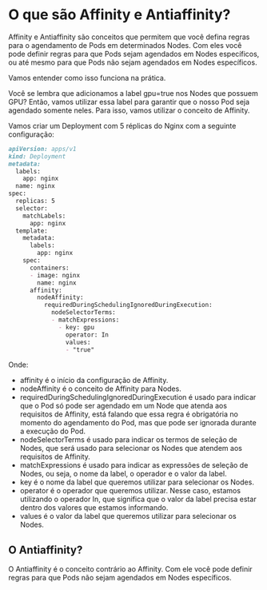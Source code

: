 # O que são Affinity e Antiaffinity?

Affinity e Antiaffinity são conceitos que permitem que você defina regras para o agendamento de Pods em determinados Nodes. Com eles você pode definir regras para que Pods sejam agendados em Nodes específicos, ou até mesmo para que Pods não sejam agendados em Nodes específicos.

Vamos entender como isso funciona na prática.

Você se lembra que adicionamos a label gpu=true nos Nodes que possuem GPU? Então, vamos utilizar essa label para garantir que o nosso Pod seja agendado somente neles. Para isso, vamos utilizar o conceito de Affinity.

Vamos criar um Deployment com 5 réplicas do Nginx com a seguinte configuração:

```md
apiVersion: apps/v1
kind: Deployment
metadata:
  labels:
    app: nginx
  name: nginx
spec:
  replicas: 5
  selector:
    matchLabels:
      app: nginx
  template:
    metadata:
      labels:
        app: nginx
    spec:
      containers:
      - image: nginx
        name: nginx
      affinity:
        nodeAffinity:
          requiredDuringSchedulingIgnoredDuringExecution:
            nodeSelectorTerms:
            - matchExpressions:
              - key: gpu
                operator: In
                values:
                - "true"
```

Onde:

- affinity é o início da configuração de Affinity.
- nodeAffinity é o conceito de Affinity para Nodes.
- requiredDuringSchedulingIgnoredDuringExecution é usado para indicar que o Pod só pode ser agendado em um Node que atenda aos requisitos de Affinity, está falando que essa regra é obrigatória no momento do agendamento do Pod, mas que pode ser ignorada durante a execução do Pod.
- nodeSelectorTerms é usado para indicar os termos de seleção de Nodes, que será usado para selecionar os Nodes que atendem aos requisitos de Affinity.
- matchExpressions é usado para indicar as expressões de seleção de Nodes, ou seja, o nome da label, o operador e o valor da label.
- key é o nome da label que queremos utilizar para selecionar os Nodes.
- operator é o operador que queremos utilizar. Nesse caso, estamos utilizando o operador In, que significa que o valor da label precisa estar dentro dos valores que estamos informando.
- values é o valor da label que queremos utilizar para selecionar os Nodes.


## O Antiaffinity?

O Antiaffinity é o conceito contrário ao Affinity. Com ele você pode definir regras para que Pods não sejam agendados em Nodes específicos.

